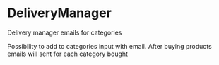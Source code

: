 # DeliveryManager
Delivery manager emails for categories

Possibility to add to categories input with email.
After buying products emails will sent for each category bought
